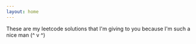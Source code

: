 ```yaml
---
layout: home
---
```


These are my leetcode solutions that I'm giving to you because I'm such a nice man (^ v ^)
